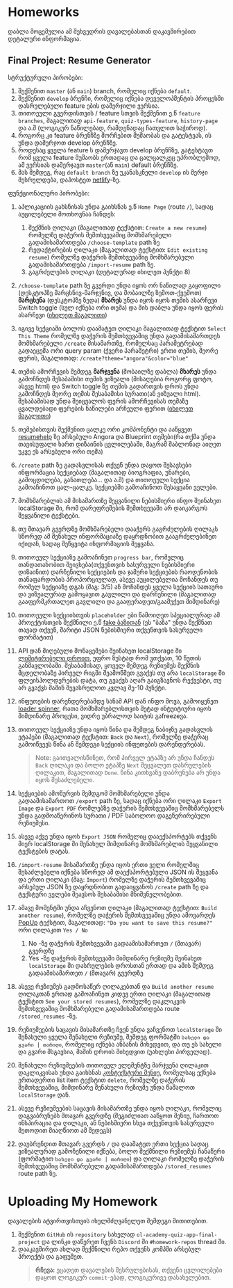 # Homeworks

დაბლა მოცემულია ამ შეხვედრის დავალებასთან დაკავშირებით დეტალური ინფორმაცია.

## Final Project: Resume Generator

სტრუქტურული პირობები:

1. შექმენით `master` (ან `main`) branch, რომელიც იქნება `default`.
2. შექმენით `develop` ბრენჩი, რომელიც იქნება დეველოპმენტის პროცესში დასრულებული feature ების დამერჯილი ვერსია.
3. თითოეული გვერდისთვის / feature სთვის შექმენით ე.წ `feature branches`, მაგალითად `api-feature`, `quiz-types-feature`, `history-page` და ა.შ (ლოგიკურ ნაწილებად, რამდენადაც ჩათვლით საჭიროდ).
4. როგორც კი feature ბრენჩზე მორჩებით მუშაობას და გატესტვას, ის უნდა დამერჯოთ develop ბრენჩზე.
5. როდესაც ყველა feature ს დამერჯავთ develop ბრენჩზე, გატესტავთ რომ ყველა feature მუშაობს ერთადაც და ცალცალკეც უპრობლემოდ, ამ ვერსიას დამერჯავთ `master`(ან `main`) default ბრენჩზე.
6. მას შემდეგ, რაც `default branch` ზე უკანასკნელი `develop` ის მერჯი შესრულდება, დაჰოსტეთ [netlify](https://www.netlify.com/)-ზე.

ფუნქციონალური პირობები:

1. აპლიკაციის გახსნისას უნდა გაიხსნას ე.წ `Home Page` (route `/`), სადაც აუცილებელი მოთხოვნაა ჩანდეს:

   1. შექმნის ღილაკი (მაგალითად ტექსტით: `Create a new resume`) რომელზე დაჭერის შემთხვევაშიც მომხმარებელი გადამისამართდება `/choose-template` path ზე
   2. რედაქტირების ღილაკი (მაგალითად ტექსტით: `Edit existing resume`) რომელზე დაჭერის შემთხვევაშიც მომხმარებელი გადამისამართდება `/import-resume` path ზე.
   3. გაგრძელების ღილაკი (დეტალურად იხილეთ პუნქტი 8)
2. `/choose-template` path ზე გვერდი უნდა იყოს ორ ნაწილად გაყოფილი (დესკტოპზე მარცხნივ-მარჯვნივ, და მობაილზე ზემოთ-ქვემოთ) **მარცხენა** (დესკტოპზე ზედა) **მხარეს** უნდა იყოს იყოს თემის ასარჩევი Switch toggle (სულ იქნება ორი თემა) და მის დაბლა უნდა იყოს ფერის ასარჩევი ([იხილეთ მაგალითი](https://www.resumehelp.com/resume/choose-template))
3. იგივე სექციაში ბოლოს დაამატეთ ღილაკი მაგალითად ტექსტით `Select This Theme` რომელზე დაჭერის შემთხვევაშიც უნდა გადამისამართდეს მომხმარებელი `/create` მისამართზე, რომელსაც პარამეტრებად გადაეცემა ორი query param (ქვერი პარამეტრი) ერთი თემის, მეორე ფერის, მაგალითად: `/create?theme="angora"&color="blue"`
4. თემის ამორჩევის შემდეგ **მარჯვენა** (მობაილზე დაბლა) **მხარეს** უნდა გამოჩნდეს შესაბამისი თემის ვიზუალი (მისაღებია როგორც ფოტო, ასევე html) და Switch toggle ზე თემის გადართვის დროს უნდა გამოჩნდეს მეორე თემის შესაბამისი სურათი(ან ვიზუალი html). შესაბამისად უნდა შეიცვალოს ფერის ამორჩევისას თემაზე ცვალდებადი ფერების ნაწილები არჩეული ფერით ([იხილეთ მაგალითი](https://www.resumehelp.com/resume/choose-template))
5. თემებისთვის შექმენით ცალკე ორი კომპონენტი და ააწყვეთ [resumehelp](https://www.resumehelp.com/resume/choose-template) ზე არსებული Angora და Blueprint თემები(რა თქმა უნდა თავისუფალი ხართ დიზაინის ცვლილებაში, მაგრამ შაბლონად აიღეთ უკვე ეს არსებული ორი თემა)
6. `/create` path ზე გადასვლისას თქვენ უნდა დაყოთ შესავსები ინფორმაცია სექციებად (მაგალითად ბიოგრაფია, უნარები, გამოცდილება, განათლება... და ა.შ) და თითოეული სექცია გამოაჩინოთ ცალ-ცალკე. სექციებში გამოაჩინოთ შესაყვანი ველები.
7. მომხმარებლის ამ მისამართზე შეყვანილი ნებისმიერი ინფო შეინახეთ localStorage ში, რომ დარეფრეშების შემთხვევაში არ დაიკარგოს შეყვანილი ტექსტები.
8. თუ მთავარ გვერდზე  მომხმარებელი დააჭერს გაგრძელების ღილაკს სწორედ ამ შენახულ ინფორმაციაზე დაყრდნობით გააგრძელებინეთ იქიდან, სადაც შეწყვიტა ინფორმაციის შეყვანა.
9. თითოეულ სექციაზე გამოაჩინეთ `progress bar`, რომელიც თანდათანობით შეივსება(თქვენთვის სასურველი ნებისმიერი დიზაინით) დარჩენილი სექციების და ჯამური სექციების რაოდენობის თანაფარდობის პროპორციულად, ასევე აუცილებელია მოჩანდეს თუ რომელ სექციაზე დგას (მაგ: 3/5) ან მოჩანდეს ყველა სექციის სათაური და ვიზუალურად გამოყავით გავლილი და დარჩენილი (მაგალითად გააფერმკრთალეთ გავლილი და გააფერადეთ/გაამუქეთ მიმდინარე)
10. თითოეული სექციისთვის `placeholder` ები წამოიღეთ სპეციალურად ამ პროექტისთვის შექმნილი ე.წ [fake ბაზიდან](http://my-json-server.typicode.com/) (ეს "ბაზა" უნდა შექმნათ თავად თქვენ, მარიტი JSON ნებისმიერი თქვენთვის სასურველი ფორმატით)
11. API დან მიღებული მონაცემები შეინახეთ localStorage ში [ლიმიტირებული დროით](https://www.sohamkamani.com/blog/javascript-localstorage-with-ttl-expiry/), უფრო ზუსტად რომ ვთქვათ, 10 წუთის განმავლობაში. შესაბამისად, ყოველ შემდეგ რეზიუმეს შექმნის მცდელობაზე პირველ რიგში შეამოწმეთ გვაქვს თუ არა `localStorage` ში ფლეისჰოლდერების დატა, თუ გვაქვს აღარ გაიგზავნოს რექვესტი, თუ არ გვაქვს მაშინ შევასრულოთ კვლავ მე-10 პუნქტი.
12. ინფუთების დარენდერებამდე სანამ API დან ინფო მოვა, გამოიყენეთ [loader spinner](https://www.npmjs.com/package/react-loader-spinner), რათა მომხმარებლისთვის მეტად ინტუიტიური იყოს მიმდინარე პროცესი, ვიდრე უბრალოდ საიტის გაfreezeვა.
13. თითოეულ სექციაზე უნდა იყოს წინა და შემდეგ ნაბიჯზე გადასვლის ეტაპები (მაგალითად ტექსტით: `Back` და `Next`), რომელზე დაჭერაც გამოიწვევს წინა ან შემდეგი სექციის ინფუთების დარენდერებას.

    > Note: გაითვალისწინეთ, რომ პირველ ეტაპზე არ უნდა ჩანდეს `Back` ღილაკი და ბოლო ეტაპზე `Next` შეცვალეთ დასრულების ღილაკით, მაგალითად `Done`. წინა კითხვაზე დაბრუნება არ უნდა იყოს შესაძლებელი.
    >
14. სექციების ამოწურვის შემდგომ მომხმარებელი უნდა გადაამისამართოთ `/export` path ზე, სადაც იქნება ორი ღილაკი `Export Image` და `Export PDF` რომლებზე დაჭერის შემთხვევაშიც მომხმარებელს უნდა გადმოაწერინოს სურათი / PDF საბოლოო დაგენერირებული რეზიუმესი.
15. ასევე აქვე უნდა იყოს `Export JSON` რომელიც დააექსპორტებს თქვენს მიერ localStorage ში შენახულ მიმდინარე მომხმარებლის შეყვანილი ტექსტების დატას.
16. `/import-resume` მისამართზე უნდა იყოს ერთი ველი რომელშიც შესაძლებელი იქნება სწორედ ამ დაექსპორტებული JSON ის შეყვანა და ერთი ღილაკი (მაგ: `Import`) რომელზე დაჭერის შემთხვევაშიც არსებულ JSON ზე დაყრდნობით გადაიყვანოს `/create` path ზე და ტექსტური ველები შეავსოს შესაბამისი მნიშვნელობებით.
17. ამავე მომენტში უნდა აჩვენოთ ღილაკი (მაგალითად ტექსტით: `Build another resume`), რომელზე დაჭერის შემთხვევაშიც უნდა ამოვარდეს [PopUp](https://github.com/DanielBarbakadze/Advanced-JS-and-React-Basics/tree/master/Meeting-13/homework#homework-1-popup--handleoutsideclick) ტექსტით, მაგალითად: `"Do you want to save this resume?"` ორი ღილაკით `Yes / No`

    1. No -ზე დაჭერის შემთხვევაში გადაამისამართეთ `/` (მთავარ) გვერდზე
    2. Yes -ზე დაჭერის შემთხვევაში მიმდინარე რეზიუმე შეინახეთ `localStorage` ში დასრულების დროსთან ერთად და ამის შემდეგ გადაამისამართეთ `/` (მთავარ) გვერდზე
18. ასევე რეზიუმეს გადმოსაწერ ღილაკებთან და `Build another resume` ღილაკთან ერთად გამოაჩინეთ კიდევ ერთი ღილაკი (მაგალითად ტექსტით `See your stored resumes`), რომელზე დაკლიკვის შემთხვევაშიც მომხმარებელი გადამისამართდება route `/stored_resumes` -ზე.
19. რეზიუმეების საცავის მისამართზე ჩვენ უნდა ვაჩვენოთ `localStorage` ში შენახული ყველა შენახული რეზიუმე, შემდეგ ფორმატში `სახელი და გვარი | თარიღი`, რომელიც იქნება ანბანის მიხედვით, და თუ ეს სახელი და გვარი მსგავსია, მაშინ დროის მიხედვით (უახლესი პირველად).
20. შენახული რეზიუმეების თითოეულ ელემენტზე მარჯვენა ღილაკით დაკლიკვისას უნდა გაიხსნას [კონტექსტური მენიუ](https://github.com/DanielBarbakadze/Advanced-JS-and-React-Basics/tree/master/Meeting-13/homework#homework-2-context-menu), რომელსაც ექნება ერთადერთი list item ტექსტით `delete`, რომელზე დაჭერის შემთხვევაშიც, მიმდინარე შენახული რეზიუმე უნდა წაშალოთ `localStorage` დან.
21. ასევე რეზიუმეების საცავის მისამართზე უნდა იყოს ღილაკი, რომელიც დაგვაბრუნებს მთავარ გვერდზე (შეგიძლიათ ააწყოთ მენიუ, ჩართოთ ინსპირაცია და ღილაკი, ან ნებისმიერი სხვა თქვენთვის სასურველი მეთოდით მიაღწიოთ ამ შედეგს)
22. დაუბრუნდით მთავარ გვერდს `/` და დაამატეთ ერთი სექცია სადაც ვიზუალურად გამოჩენილი იქნება, ბოლო შექმნილი რეზიუმეს ჩანაწერი (ფორმატით `სახელი და გვარი | თარიღი`) და ღილაკი რომელზე დაჭერის შემთხვევაშიც მომხმარებელი გადამისამართდება `/stored_resumes` route path ზე.

# Uploading My Homework

დავალების ატვირთვისთვის იხელმძღვანელეთ შემდეგი მითითებით.

1. შექმენით `GitHub` ის `repository` სახელად `ol-academy-quiz-app-final-project` და ლინკი დაწერეთ ჩვენს `Discord` ში `#homework-repos` thread ში.
2. დააკავშირეთ ახლად შექმნილი რეპო თქვენს კომპში არსებულ პროექტს და გაფუშეთ.
   > **რჩევა:** ეცადეთ დავალების შესრულებისას, თქვენი ცვლილებები დაყოთ ლოგიკურ `commit`-ებად, ლოგიკურივე დასახელებით.
   >

